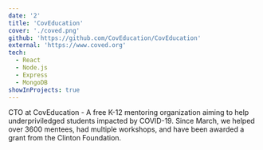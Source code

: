 ```yaml
---
date: '2'
title: 'CovEducation'
cover: './coved.png'
github: 'https://github.com/CovEducation/CovEducation'
external: 'https://www.coved.org'
tech:
  - React
  - Node.js
  - Express
  - MongoDB
showInProjects: true
---
```


CTO at CovEducation - A free K-12 mentoring organization aiming to help underpriviledged
students impacted by COVID-19. Since March, we helped over 3600 mentees, had multiple workshops, and have been awarded a grant from the Clinton Foundation.
